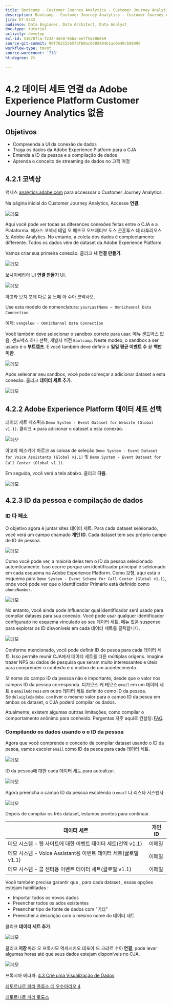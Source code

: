 ```yaml
---
title: Bootcamp - Customer Journey Analytics - Customer Journey Analytics에서 Adobe Experience Platform 데이터 세트 연결 - 브라질
description: Bootcamp - Customer Journey Analytics - Customer Journey Analytics에서 Adobe Experience Platform 데이터 세트 연결 - 브라질
jira: KT-5342
audience: Data Engineer, Data Architect, Data Analyst
doc-type: tutorial
activity: develop
exl-id: 51078fca-f234-4e50-96ba-ee7f5e286869
source-git-commit: 90f7621536573f60ac6585404b1ac0e49cb08496
workflow-type: tm+mt
source-wordcount: '718'
ht-degree: 2%

---
```


# 4.2 데이터 세트 연결 da Adobe Experience Platform Customer Journey Analytics 없음

## Objetivos

- Compreenda a UI da conexão de dados
- Traga os dados da Adobe Experience Platform para o CJA
- Entenda a ID da pessoa e a compilação de dados
- Aprenda o conceito de streaming de dados no 고객 여정

## 4.2.1 코넥상

액세스 [analytics.adobe.com](https://analytics.adobe.com) para accesssar o Customer Journey Analytics.

Na página inicial do Customer Journey Analytics, Accesse **연결**.

![데모](./images/cja2.png)

Aqui você pode ver todas as diferences conexões feitas entre o CJA e a Plataforma. 에사스 코넥세 테임 오 메즈모 오브제티보 도스 콘훈투스 데 라투리오스 노 Adobe Analytics. No entanto, a coleta dos dados é compleetamente differente. Todos os dados vêm de dataset da Adobe Experience Platform.

Vamos criar sua primeira conexão. 클리크 **새 연결 만들기**.

![데모](./images/cja4.png)

보사이베라아 UI **연결 만들기** UI.

![데모](./images/cja5.png)

아고라 보치 포데 다르 움 노메 아 수아 코넥사오.

Use esta modelo de nomenclatura: `yourLastName – Omnichannel Data Connection`.

예제: `vangeluw - Omnichannel Data Connection`

Você também deve selecionar o sandbox correto para usar. 메뉴 샌드박스 없음, 샌드박스 하나 선택, 개발자 버전 `Bootcamp`. Neste modeo, o sandbox a ser usado é o **부트캠프**. E você também deve definir o **일일 평균 이벤트 수** 끝 **백만 미만**.

![데모](./images/cjasb.png)

Após seleionar seu sandbox, você pode começar a adicionar dataset a esta conexão. 클리크 **데이터 세트 추가**.

![데모](./images/cjasb1.png)

## 4.2.2 Adobe Experience Platform 데이터 세트 선택

데이터 세트 페스퀴즈 `Demo System - Event Dataset for Website (Global v1.1)`. 클리크 **+** para adicionar o dataset a esta conexão.

![데모](./images/cja7.png)

아고라 페스키에 마르크 as caixas de seleção `Demo System - Event Dataset for Voice Assistants (Global v1.1)` 및 `Demo System - Event Dataset for Call Center (Global v1.1)`.

Em seguida, você verá a tela abaixo. 클리크 **다음**.

![데모](./images/cja9.png)

## 4.2.3 ID da pessoa e compilação de dados

### ID 다 페소

O objetivo agora é juntar sites 데이터 세트. Para cada dataset seleionado, você verá um campo chamado **개인 ID**. Cada dataset tem seu próprio campo de ID de pessoa.

![데모](./images/cja11.png)

Como você pode ver, a maioria deles tem o ID da pessoa selecionado automticamente. Isso ocorre porque um identificador principal é seleionado em cada esquema na Adobe Experience Platform. Como 모형, aqui está o esquema para `Demo System - Event Schema for Call Center (Global v1.1)`, onde você pode ver que o Identificador Primário está definido como `phoneNumber`.

![데모](./images/cja13.png)

No entanto, você ainda pode influenciar qual identificador será usado para compilar datases para sua conexão. Você pode usar qualquer identificador configurado no esquema vinculado ao seu 데이터 세트. 메뉴 없음 suspenso para explorar os ID disvoníveis em cada 데이터 세트를 클릭합니다.

![데모](./images/cja14.png)

Conforme mencionado, você pode definir ID de pesoa para cada 데이터 세트. Isso permite reunir CJA에서 데이터 세트를 다른 múltiplas origens. Imagine trazer NPS ou dados de pesquisa que seram muito interessantes e úteis para comprender o contexto e o motivo de um acontecimento.

오 nome do campo ID da pessoa não é importante, desde que o valor nos campos ID da pessoa corresponda. 디가모스 케 테모스 `email` em um 데이터 세트 e `emailAddress` em outro 데이터 세트 definido como ID da pessoa. Se `delaigle@adobe.com` tiver o mesmo valor para o campo ID da pesoa em ambos os dataset, o CJA poderá compilar os dados.

Atualmente, existem algumas outtras limitações, como compilar o comportamento anônimo para conheido. Pergentas 자주 aqui로 컨설팅: [FAQ](https://experienceleague.adobe.com/docs/analytics-platform/using/cja-overview/cja-faq.html?lang=ko-KR).


### Compilando os dados usando o o ID da pessoa

Agora que você comprende o conceito de compilar dataset usando o ID da pesoa, vamos escoler `email` como ID da pesoa para cada 데이터 세트.

![데모](./images/cja15.png)

ID da pessoa에 대한 cada 데이터 세트 para autoalizar.

![데모](./images/cja12a.png)

Agora preencha o campo ID da pessoa escolendo o `email` 나 리스타 서스펜사

![데모](./images/cja17.png)

Depois de compilar os três dataset, estamos prontos para continuar.

| 데이터 세트 | 개인 ID |
| ----------------- |-------------| 
| 데모 시스템 - 웹 사이트에 대한 이벤트 데이터 세트(전역 v1.1) | 이메일 |
| 데모 시스템 - Voice Assistant용 이벤트 데이터 세트(글로벌 v1.1) | 이메일 |
| 데모 시스템 - 콜 센터용 이벤트 데이터 세트(글로벌 v1.1) | 이메일 |

Você também precisa garantir que , para cada dataset , essas opções estejam habilitadas :

- Importar todos os novos dados
- Preencher todos os ados existentes
- Preencher tipo de fonte de dados com &quot;기타&quot;
- Preencher a descrição com o mesmo nome do 데이터 세트

클리크 **데이터 세트 추가**.

![데모](./images/cja16.png)

클리크 **저장** 파라 오 프록시모 엑세시치오 데포아 드 크랴르 수아 **연결**, pode levar algumas horas até que seus dados estejam disponíveis no CJA.

![데모](./images/cja20.png)

프록시마 에타파: [4.3 Crie uma Visualização de Dados](./ex3.md)

[레토르나르 파라 플루소 데 우수아리오 4](./uc4.md)

[레토르나르 파라 토도스](./../../overview.md)
